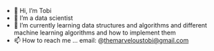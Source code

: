 - 👋 Hi, I’m Tobi 
- 👀 I’m a data scientist 
- 🌱 I’m currently learning data structures and algorithms and different machine learning algorithms and how to implement them 
- 📫 How to reach me ... email: @themarveloustobi@gmail.com 

<!---
Not-Your-Tobi/Not-Your-Tobi is a ✨ special ✨ repository because its `README.md` (this file) appears on your GitHub profile.
You can click the Preview link to take a look at your changes.
--->
